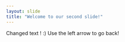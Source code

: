 ```yaml
---
layout: slide
title: "Welcome to our second slide!"
---
```

Changed text ! :)
Use the left arrow to go back!